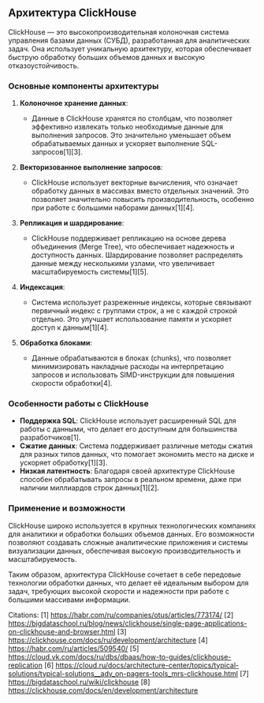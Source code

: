 ## Архитектура ClickHouse

ClickHouse — это высокопроизводительная колоночная система управления базами данных (СУБД), разработанная для аналитических задач. Она использует уникальную архитектуру, которая обеспечивает быструю обработку больших объемов данных и высокую отказоустойчивость.

### Основные компоненты архитектуры

1. **Колоночное хранение данных**: 
   - Данные в ClickHouse хранятся по столбцам, что позволяет эффективно извлекать только необходимые данные для выполнения запросов. Это значительно уменьшает объем обрабатываемых данных и ускоряет выполнение SQL-запросов[1][3].

2. **Векторизованное выполнение запросов**:
   - ClickHouse использует векторные вычисления, что означает обработку данных в массивах вместо отдельных значений. Это позволяет значительно повысить производительность, особенно при работе с большими наборами данных[1][4].

3. **Репликация и шардирование**:
   - ClickHouse поддерживает репликацию на основе дерева объединения (Merge Tree), что обеспечивает надежность и доступность данных. Шардирование позволяет распределять данные между несколькими узлами, что увеличивает масштабируемость системы[1][5].

4. **Индексация**:
   - Система использует разреженные индексы, которые связывают первичный индекс с группами строк, а не с каждой строкой отдельно. Это улучшает использование памяти и ускоряет доступ к данным[1][4].

5. **Обработка блоками**:
   - Данные обрабатываются в блоках (chunks), что позволяет минимизировать накладные расходы на интерпретацию запросов и использовать SIMD-инструкции для повышения скорости обработки[4].

### Особенности работы с ClickHouse

- **Поддержка SQL**: ClickHouse использует расширенный SQL для работы с данными, что делает его доступным для большинства разработчиков[1].
- **Сжатие данных**: Система поддерживает различные методы сжатия для разных типов данных, что помогает экономить место на диске и ускоряет обработку[1][3].
- **Низкая латентность**: Благодаря своей архитектуре ClickHouse способен обрабатывать запросы в реальном времени, даже при наличии миллиардов строк данных[1][2].

### Применение и возможности

ClickHouse широко используется в крупных технологических компаниях для аналитики и обработки больших объемов данных. Его возможности позволяют создавать сложные аналитические приложения и системы визуализации данных, обеспечивая высокую производительность и масштабируемость.

Таким образом, архитектура ClickHouse сочетает в себе передовые технологии обработки данных, что делает её идеальным выбором для задач, требующих высокой скорости и надежности при работе с большими массивами информации.

Citations:
[1] https://habr.com/ru/companies/otus/articles/773174/
[2] https://bigdataschool.ru/blog/news/clickhouse/single-page-applications-on-clickhouse-and-browser.html
[3] https://clickhouse.com/docs/ru/development/architecture
[4] https://habr.com/ru/articles/509540/
[5] https://cloud.vk.com/docs/ru/dbs/dbaas/how-to-guides/clickhouse-replication
[6] https://cloud.ru/docs/architecture-center/topics/typical-solutions/typical-solutions__adv_on-pagers-tools_mrs-clickhouse.html
[7] https://bigdataschool.ru/wiki/clickhouse
[8] https://clickhouse.com/docs/en/development/architecture